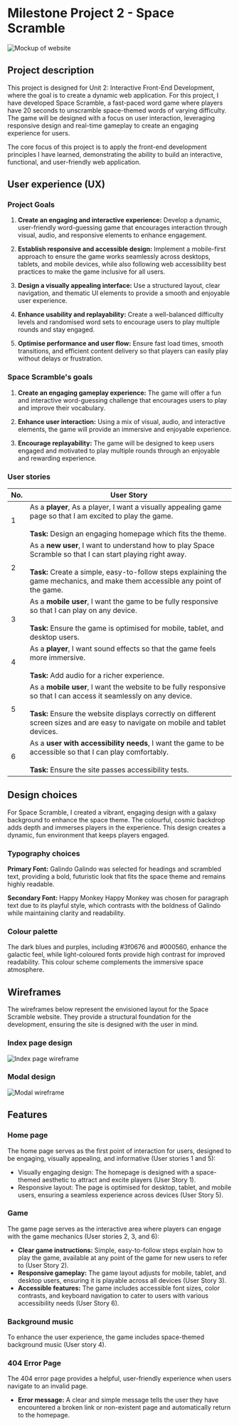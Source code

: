 # Milestone Project 2 - Space Scramble

![Mockup of website](docs/images/space-scramble-mockup.webp)
 
 ## Project description
 
 This project is designed for Unit 2: Interactive Front-End Development, where the goal is to create a dynamic web application. For this project, I have developed Space Scramble, a fast-paced word game where players have 20 seconds to unscramble space-themed words of varying difficulty. The game will be designed with a focus on user interaction, leveraging responsive design and real-time gameplay to create an engaging experience for users.
 
 The core focus of this project is to apply the front-end development principles I have learned, demonstrating the ability to build an interactive, functional, and user-friendly web application.
 
 ## User experience (UX)
 
 ### Project Goals
 1. **Create an engaging and interactive experience:** Develop a dynamic, user-friendly word-guessing game that encourages interaction through visual, audio, and responsive elements to enhance engagement.
 
 2. **Establish responsive and accessible design:** Implement a mobile-first approach to ensure the game works seamlessly across desktops, tablets, and mobile devices, while also following web accessibility best practices to make the game inclusive for all users.
 
 3. **Design a visually appealing interface:** Use a structured layout, clear navigation, and thematic UI elements to provide a smooth and enjoyable user experience.
 
 4. **Enhance usability and replayability:** Create a well-balanced difficulty levels and randomised word sets to encourage users to play multiple rounds and stay engaged.
 
 5. **Optimise performance and user flow:** Ensure fast load times, smooth transitions, and efficient content delivery so that players can easily play without delays or frustration.
 
 ### Space Scramble's goals
 
 1. **Create an engaging gameplay experience:** The game will offer a fun and interactive word-guessing challenge that encourages users to play and improve their vocabulary.
 
 2. **Enhance user interaction:** Using a mix of visual, audio, and interactive elements, the game will provide an immersive and enjoyable experience.
 
 3. **Encourage replayability:** The game will be designed to keep users engaged and motivated to play multiple rounds through an enjoyable and rewarding experience.

 ### User stories
 |No.|User Story|
 | ------------- | ------------- |
 |1|As a **player**, As a player, I want a visually appealing game page so that I am excited to play the game. <br><br>**Task:** Design an engaging homepage which fits the theme.|
 |2|As a **new user**, I want to understand how to play Space Scramble so that I can start playing right away. <br><br>**Task:** Create a simple, easy-to-follow steps explaining the game mechanics, and make them accessible any point of the game.|
 |3|As a **mobile user**, I want the game to be fully responsive so that I can play on any device. <br><br>**Task:** Ensure the game is optimised for mobile, tablet, and desktop users.|
 |4|As a **player**, I want sound effects so that the game feels more immersive. <br><br>**Task:** Add audio for a richer experience.|
 |5|As a **mobile user**, I want the website to be fully responsive so that I can access it seamlessly on any device. <br><br>**Task:** Ensure the website displays correctly on different screen sizes and are easy to navigate on mobile and tablet devices.|
 |6|As a **user with accessibility needs**, I want the game to be accessible so that I can play comfortably. <br><br>**Task:** Ensure the site passes accessibility tests.|

 ## Design choices
 For Space Scramble, I created a vibrant, engaging design with a galaxy background to enhance the space theme. The colourful, cosmic backdrop adds depth and immerses players in the experience. This design creates a dynamic, fun environment that keeps players engaged.
 
 ### Typography choices
 **Primary Font:** Galindo
 Galindo was selected for headings and scrambled text, providing a bold, futuristic look that fits the space theme and remains highly readable.
 
 **Secondary Font:** Happy Monkey
 Happy Monkey was chosen for paragraph text due to its playful style, which contrasts with the boldness of Galindo while maintaining clarity and readability.
 
 ### Colour palette
 The dark blues and purples, including #3f0676 and #000560, enhance the galactic feel, while light-coloured fonts provide high contrast for improved readability. This colour scheme complements the immersive space atmosphere.

## Wireframes
The wireframes below represent the envisioned layout for the Space Scramble website. They provide a structural foundation for the development, ensuring the site is designed with the user in mind.

### Index page design
![Index page wireframe](docs/images/index-wireframe.webp)

### Modal design
![Modal wireframe](docs/images/modal-wireframe.webp)

## Features
### Home page
The home page serves as the first point of interaction for users, designed to be engaging, visually appealing, and informative (User stories 1 and 5):

- Visually engaging design: The homepage is designed with a space-themed aesthetic to attract and excite players (User Story 1).
- Responsive layout: The page is optimised for desktop, tablet, and mobile users, ensuring a seamless experience across devices (User Story 5).

### Game 
The game page serves as the interactive area where players can engage with the game mechanics (User stories 2, 3, and 6):

- **Clear game instructions:** Simple, easy-to-follow steps explain how to play the game, available at any point of the game for new users to refer to (User Story 2).
- **Responsive gameplay:** The game layout adjusts for mobile, tablet, and desktop users, ensuring it is playable across all devices (User Story 3).
- **Accessible features:** The game includes accessible font sizes, color contrasts, and keyboard navigation to cater to users with various accessibility needs (User Story 6).

### Background music
To enhance the user experience, the game includes space-themed background music (User story 4).

### 404 Error Page
The 404 error page provides a helpful, user-friendly experience when users navigate to an invalid page.

- **Error message:** A clear and simple message tells the user they have encountered a broken link or non-existent page and automatically return to the homepage.